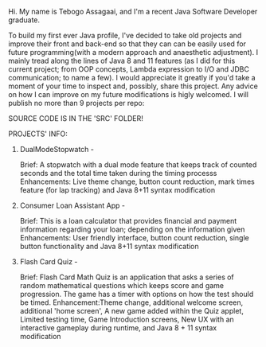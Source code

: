 Hi. My name is Tebogo Assagaai, and I'm a recent Java Software Developer graduate. 

To build my first ever Java profile, I've decided to take old projects and improve their front and back-end so that they can can be easily used for future programming(with a modern approach and anaesthetic adjustment). I mainly tread along the lines of Java 8 and 11 features
(as I did for this current project; from OOP concepts, Lambda expression to I/O and JDBC communication; to name a few).
I would appreciate it greatly if you'd take a moment of your time to inspect and, possibly, share this project. Any advice on how I can improve on my future modifications is higly welcomed. I will publish no more than 9 projects per repo:

SOURCE CODE IS IN THE 'SRC' FOLDER!

PROJECTS' INFO:

1. DualModeStopwatch - 

    Brief: A stopwatch with a dual mode feature that keeps track of counted seconds and the total time taken during the timing processs
    Enhancements: Live theme change, button count reduction, mark times feature (for lap tracking) and Java 8+11 syntax modification
    
2. Consumer Loan Assistant App - 

    Brief: This is a loan calculator that provides financial and payment information regarding your loan; depending on the information given
    Enhancements: User friendly interface, button count reduction, single button functionality and Java 8+11 syntax modification
    
3. Flash Card Quiz - 
 
	Brief: Flash Card Math Quiz is an application that asks a series of random mathematical questions which keeps score and game progression.
	       The game has a timer with options on how the test should be timed.
	Enhancement:Theme change, additional welcome screen, additional 'home screen', A new game added within the Quiz applet, Limited testing time,
		    Game Introduction screens, New UX with an interactive gameplay during runtime, and Java 8 + 11 syntax modification 

